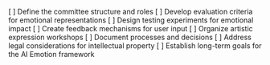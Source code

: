 [ ] Define the committee structure and roles
[ ] Develop evaluation criteria for emotional representations
[ ] Design testing experiments for emotional impact
[ ] Create feedback mechanisms for user input
[ ] Organize artistic expression workshops
[ ] Document processes and decisions
[ ] Address legal considerations for intellectual property
[ ] Establish long-term goals for the AI Emotion framework